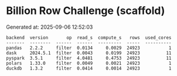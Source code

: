 # Billion Row Challenge (scaffold)

Generated at: 2025-09-06 12:52:03

```text
backend  version       op  read_s  compute_s   rows  used_cores
-------  --------  ------  ------  ---------  -----  ----------
pandas   2.2.2     filter  0.0134     0.0029  24923           1
dask     2024.5.1  filter  0.0043     0.0199  24923          11
pyspark  3.5.1     filter  4.0481     0.4753  24923          11
polars   1.33.0    filter  0.0049     0.0021  24923           1
duckdb   1.3.2     filter  0.0414     0.0014  24923           1
```
